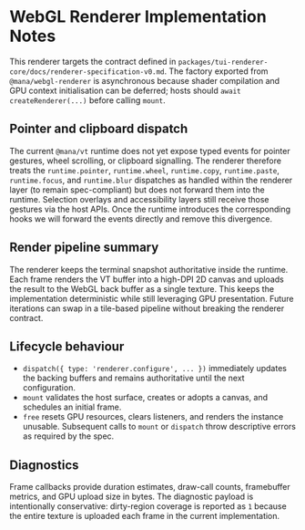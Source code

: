 # WebGL Renderer Implementation Notes

This renderer targets the contract defined in `packages/tui-renderer-core/docs/renderer-specification-v0.md`. The factory exported from `@mana/webgl-renderer` is asynchronous because shader compilation and GPU context initialisation can be deferred; hosts should `await createRenderer(...)` before calling `mount`.

## Pointer and clipboard dispatch

The current `@mana/vt` runtime does not yet expose typed events for pointer gestures, wheel scrolling, or clipboard signalling. The renderer therefore treats the `runtime.pointer`, `runtime.wheel`, `runtime.copy`, `runtime.paste`, `runtime.focus`, and `runtime.blur` dispatches as handled within the renderer layer (to remain spec-compliant) but does not forward them into the runtime. Selection overlays and accessibility layers still receive those gestures via the host APIs. Once the runtime introduces the corresponding hooks we will forward the events directly and remove this divergence.

## Render pipeline summary

The renderer keeps the terminal snapshot authoritative inside the runtime. Each frame renders the VT buffer into a high-DPI 2D canvas and uploads the result to the WebGL back buffer as a single texture. This keeps the implementation deterministic while still leveraging GPU presentation. Future iterations can swap in a tile-based pipeline without breaking the renderer contract.

## Lifecycle behaviour

- `dispatch({ type: 'renderer.configure', ... })` immediately updates the backing buffers and remains authoritative until the next configuration.
- `mount` validates the host surface, creates or adopts a canvas, and schedules an initial frame.
- `free` resets GPU resources, clears listeners, and renders the instance unusable. Subsequent calls to `mount` or `dispatch` throw descriptive errors as required by the spec.

## Diagnostics

Frame callbacks provide duration estimates, draw-call counts, framebuffer metrics, and GPU upload size in bytes. The diagnostic payload is intentionally conservative: dirty-region coverage is reported as `1` because the entire texture is uploaded each frame in the current implementation.
